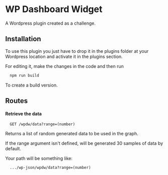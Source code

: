 
# WP Dashboard Widget

A Wordpress plugin created as a challenge.

## Installation

To use this plugin you just have to drop it in the plugins folder at your Wordpress location and activate it in the plugins section.

For editing it, make the changes in the code and then run
```bash
  npm run build
```
To create a build version.
    
## Routes

#### Retrieve the data

```http
  GET /wpdw/data?range=(number)
```

Returns a list of random generated data to be used in the graph.

If the range argument isn't defined, will be generated 30 samples of data by default.

Your path will be something like:

```http
  .../wp-json/wpdw/data?range=(number)
```

